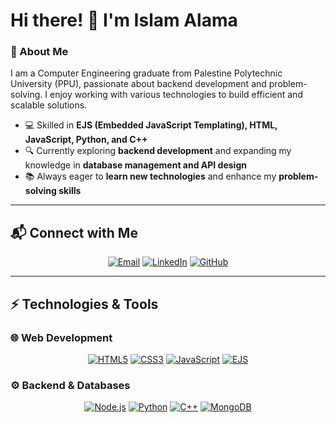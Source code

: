# Hi there! 👋 I'm Islam Alama  

### 🚀 About Me  
I am a Computer Engineering graduate from Palestine Polytechnic University (PPU), passionate about backend development and problem-solving. I enjoy working with various technologies to build efficient and scalable solutions.  

- 💻 Skilled in **EJS (Embedded JavaScript Templating), HTML, JavaScript, Python, and C++**  
- 🔍 Currently exploring **backend development** and expanding my knowledge in **database management and API design**  
- 📚 Always eager to **learn new technologies** and enhance my **problem-solving skills**  

---

## 📬 Connect with Me  
<p align="center">
  <a href="mailto:islamalama22@gmail.com"><img alt="Email" src="https://img.shields.io/badge/Email-D14836?style=flat-square&logo=gmail&logoColor=white"></a>
  <a href="https://www.linkedin.com/in/islam-alama-89924331b/"><img alt="LinkedIn" src="https://img.shields.io/badge/LinkedIn-0077B5?style=flat-square&logo=linkedin&logoColor=white"></a>
  <a href="https://github.com/islamalama22/islamalama22"><img alt="GitHub" src="https://img.shields.io/badge/GitHub-100000?style=flat-square&logo=github&logoColor=white"></a>
</p>

---

## ⚡ Technologies & Tools  
### 🌐 Web Development  
<p align="center">
  <a href="#"><img alt="HTML5" src="https://img.shields.io/badge/HTML5-%23E34F26.svg?style=flat-square&logo=html5&logoColor=white"></a>
  <a href="#"><img alt="CSS3" src="https://img.shields.io/badge/CSS3-%231572B6.svg?style=flat-square&logo=css3&logoColor=white"></a>
  <a href="#"><img alt="JavaScript" src="https://img.shields.io/badge/JavaScript-%23F7DF1E.svg?style=flat-square&logo=javascript&logoColor=black"></a>
  <a href="#"><img alt="EJS" src="https://img.shields.io/badge/EJS-%2320232a.svg?style=flat-square&logo=ejs&logoColor=white"></a>
</p>

### ⚙️ Backend & Databases  
<p align="center">
  <a href="#"><img alt="Node.js" src="https://img.shields.io/badge/Node.js-%23339933.svg?style=flat-square&logo=node.js&logoColor=white"></a>
  <a href="#"><img alt="Python" src="https://img.shields.io/badge/Python-%2314354C.svg?style=flat-square&logo=python&logoColor=white"></a>
  <a href="#"><img alt="C++" src="https://img.shields.io/badge/C++-%2300599C.svg?style=flat-square&logo=c%2B%2B&logoColor=white"></a>
  <a href="#"><img alt="MongoDB" src="https://img.shields.io/badge/MongoDB-%2347A248.svg?style=flat-square&logo=mongodb&logoColor=white"></a>
</p>




